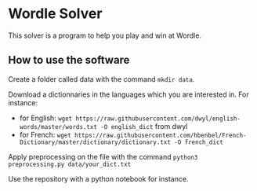 # Wordle Solver

This solver is a program to help you play and win at Wordle.

## How to use the software
Create a folder called data with the command `mkdir data`.

Download a dictionnaries in the languages which you are interested in. For instance:
- for English: `wget https://raw.githubusercontent.com/dwyl/english-words/master/words.txt -O english_dict` from dwyl
- for French: `wget https://raw.githubusercontent.com/hbenbel/French-Dictionary/master/dictionary/dictionary.txt -O french_dict`

Apply preprocessing on the file with the command `python3 preprocessing.py data/your_dict.txt`

Use the repository with a python notebook for instance.